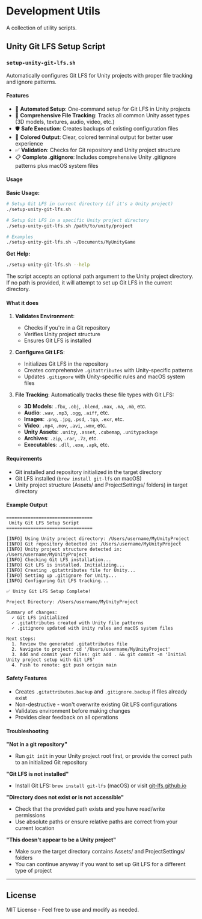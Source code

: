 # Development Utils

A collection of utility scripts.

## Unity Git LFS Setup Script

### `setup-unity-git-lfs.sh`

Automatically configures Git LFS for Unity projects with proper file tracking and ignore patterns.

#### Features

- 🚀 **Automated Setup**: One-command setup for Git LFS in Unity projects
- 📁 **Comprehensive File Tracking**: Tracks all common Unity asset types (3D models, textures, audio, video, etc.)
- 🛡️ **Safe Execution**: Creates backups of existing configuration files
- 🎨 **Colored Output**: Clear, colored terminal output for better user experience
- ✅ **Validation**: Checks for Git repository and Unity project structure
- 📋 **Complete .gitignore**: Includes comprehensive Unity .gitignore patterns plus macOS system files

#### Usage

**Basic Usage:**
```bash
# Setup Git LFS in current directory (if it's a Unity project)
./setup-unity-git-lfs.sh

# Setup Git LFS in a specific Unity project directory
./setup-unity-git-lfs.sh /path/to/unity/project

# Examples
./setup-unity-git-lfs.sh ~/Documents/MyUnityGame
```

**Get Help:**
```bash
./setup-unity-git-lfs.sh --help
```

The script accepts an optional path argument to the Unity project directory. If no path is provided, it will attempt to set up Git LFS in the current directory.

#### What it does

1. **Validates Environment**:
   - Checks if you're in a Git repository
   - Verifies Unity project structure
   - Ensures Git LFS is installed

2. **Configures Git LFS**:
   - Initializes Git LFS in the repository
   - Creates comprehensive `.gitattributes` with Unity-specific patterns
   - Updates `.gitignore` with Unity-specific rules and macOS system files

3. **File Tracking**: Automatically tracks these file types with Git LFS:
   - **3D Models**: `.fbx`, `.obj`, `.blend`, `.max`, `.ma`, `.mb`, etc.
   - **Audio**: `.wav`, `.mp3`, `.ogg`, `.aiff`, etc.
   - **Images**: `.png`, `.jpg`, `.psd`, `.tga`, `.exr`, etc.
   - **Video**: `.mp4`, `.mov`, `.avi`, `.wmv`, etc.
   - **Unity Assets**: `.unity`, `.asset`, `.cubemap`, `.unitypackage`
   - **Archives**: `.zip`, `.rar`, `.7z`, etc.
   - **Executables**: `.dll`, `.exe`, `.apk`, etc.

#### Requirements

- Git installed and repository initialized in the target directory
- Git LFS installed (`brew install git-lfs` on macOS)
- Unity project structure (Assets/ and ProjectSettings/ folders) in target directory

#### Example Output

```
================================
 Unity Git LFS Setup Script
================================

[INFO] Using Unity project directory: /Users/username/MyUnityProject
[INFO] Git repository detected in: /Users/username/MyUnityProject
[INFO] Unity project structure detected in: /Users/username/MyUnityProject
[INFO] Checking Git LFS installation...
[INFO] Git LFS is installed. Initializing...
[INFO] Creating .gitattributes file for Unity...
[INFO] Setting up .gitignore for Unity...
[INFO] Configuring Git LFS tracking...

✅ Unity Git LFS Setup Complete!

Project Directory: /Users/username/MyUnityProject

Summary of changes:
  ✓ Git LFS initialized
  ✓ .gitattributes created with Unity file patterns
  ✓ .gitignore updated with Unity rules and macOS system files

Next steps:
  1. Review the generated .gitattributes file
  2. Navigate to project: cd '/Users/username/MyUnityProject'
  3. Add and commit your files: git add . && git commit -m 'Initial Unity project setup with Git LFS'
  4. Push to remote: git push origin main
```

#### Safety Features

- Creates `.gitattributes.backup` and `.gitignore.backup` if files already exist
- Non-destructive - won't overwrite existing Git LFS configurations
- Validates environment before making changes
- Provides clear feedback on all operations

#### Troubleshooting

**"Not in a git repository"**
- Run `git init` in your Unity project root first, or provide the correct path to an initialized Git repository

**"Git LFS is not installed"**
- Install Git LFS: `brew install git-lfs` (macOS) or visit [git-lfs.github.io](https://git-lfs.github.io/)

**"Directory does not exist or is not accessible"**
- Check that the provided path exists and you have read/write permissions
- Use absolute paths or ensure relative paths are correct from your current location

**"This doesn't appear to be a Unity project"**
- Make sure the target directory contains Assets/ and ProjectSettings/ folders
- You can continue anyway if you want to set up Git LFS for a different type of project

---

## License

MIT License - Feel free to use and modify as needed.